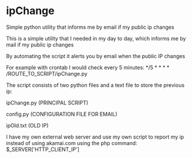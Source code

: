 # ipChange
Simple python utility that informs me by email if my public ip changes

This is a simple utility that I needed in my day to day, which informs me by mail if my public ip changes

By automating the script it alerts you by email when the public IP changes

For example with crontab I would check every 5 minutes: */5 * * * * /ROUTE_TO_SCRIPT/ipChange.py

The script consists of two python files and a text file to store the previous ip:

ipChange.py (PRINCIPAL SCRIPT)

config.py (CONFIGURATION FILE FOR EMAIL)

ipOld.txt (OLD IP)

I have my own external web server and use my own script to report my ip instead of using akamai.com using the php command: $_SERVER['HTTP_CLIENT_IP']

